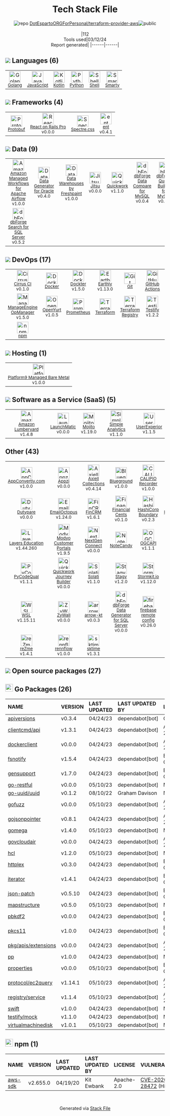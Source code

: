 <!--
&lt;--- Readme.md Snippet without images Start ---&gt;
## Tech Stack
DotEspartoORGForPersonal/terraform-provider-aws is built on the following main stack:

- [Golang](http://golang.org/) – Languages
- [JavaScript](https://developer.mozilla.org/en-US/docs/Web/JavaScript) – Languages
- [Kotlin](https://kotlinlang.org/) – Languages
- [Python](https://www.python.org) – Languages
- [Shell](https://en.wikipedia.org/wiki/Shell_script) – Languages
- [Smarty](http://www.smarty.net/) – Templating Languages & Extensions
- [Protobuf](https://developers.google.com/protocol-buffers/) – Serialization Frameworks
- [React on Rails Pro](https://www.shakacode.com/react-on-rails-pro/) – Frameworks (Full Stack)
- [Spectre.css](https://picturepan2.github.io/spectre/getting-started.html) – Front-End Frameworks
- [ent](https://entgo.io/) – Microframeworks (Backend)
- [Amazon Managed Workflows for Apache Airflow](https://aws.amazon.com/managed-workflows-for-apache-airflow/) – Workflow Manager
- [Data Generator for Oracle](https://www.devart.com/dbforge/oracle/data-generator/) – Database Tools
- [Data Warehouses by Freshpaint](https://www.freshpaint.io/product/warehouses) – Big Data as a Service
- [Jitsu](https://jitsu.com/) – Big Data as a Service
- [Quickwork](https://quickwork.co/) – Workflow Manager
- [dbForge Data Compare for MySQL](https://www.devart.com/dbforge/mysql/datacompare/) – Database Tools
- [dbForge Query Builder for MySQL](https://www.devart.com/dbforge/mysql/querybuilder/) – Database Tools
- [dbForge Schema Compare for Redshift/PostgreSQL](https://www.devart.com/dbforge/postgresql/schemacompare/) – Database Tools
- [dbForge Search for SQL Server](https://www.devart.com/dbforge/sql/search/) – Database Tools
- [Cirrus CI](https://cirrus-ci.org/) – Continuous Integration
- [Docker](https://www.docker.com/) – Virtual Machine Platforms & Containers
- [Dockter](https://www.dockter.io/) – Container Tools
- [Earthly](https://www.earthly.dev/) – Container Tools
- [GitHub Actions](https://github.com/features/actions) – Continuous Integration
- [Istio](https://istio.io/) – Microservices Tools
- [JBehave](https://jbehave.org/) – Testing Frameworks
- [ManageEngine OpManager](https://www.manageengine.com/network-monitoring/?utm_source=Stackshare.io&utm_medium=Website) – Network Monitoring
- [OpenYurt](https://openyurt.io/en-us/) – Container Tools
- [Prometheus](http://prometheus.io/) – Monitoring Tools
- [Terraform](https://www.terraform.io/) – Server Configuration and Automation
- [Testify](https://github.com/stretchr/testify) – Go Testing
- [Travis CI](http://travis-ci.com/) – Continuous Integration
- [ZyXel](https://www.zyxel.com/us/en/) – Networking Hardware
- [Platform9 Managed Bare Metal](https://platform9.com/bare-metal/) – Cloud Hosting
- [Amazon Lumberyard](https://aws.amazon.com/lumberyard/) – Game Development
- [LaunchMatic](https://www.launchmatic.app/) – Screenshots as a Service
- [Mojito](https://mojito.mx/) – A/B Testing Analytics
- [Simple Analytics](https://simpleanalytics.com) – General Analytics
- [UserExperior](https://www.userexperior.com/) – Heatmap Analytics
- [AppConvertly.com](https://www.appconvertly.com/) – Cross-Platform Mobile Tools
- [Appzi](https://www.appzi.com/) – Feedback Widget
- [Blueground](https://www.theblueground.com/) – Property Management
- [Content Discovery Feed](https://storychief.io/content-discovery) – Knowledge Management
- [DAGsHub](https://dagshub.com) – Data Science Tools
- [DrugsDisclosed](https://www.DrugsDisclosed.com) – Healthcare
- [EmailOctopus](https://emailoctopus.com/) – Email Marketing
- [FinCRM](http://www.fincrm.net) – CRM
- [Financial Cents](https://financial-cents.com/) – Accounting
- [HashiCorp Boundary](https://www.boundaryproject.io/) – Cloud Access Management
- [IGMétricaPRO5](https://www.informaciongerencial.com/ig-metrica/) – Expense Management
- [InVision Studio](https://www.invisionapp.com/studio) – Graphic Design
- [Modyo Customer Portals](https://www.modyo.com/solution/customer-portals) – Customer Profiles
- [NextGen Connect](https://www.nextgen.com/products-and-services/integration-engine) – Healthcare
- [PodRoom](https://www.podroom.live) – Customer Community
- [Portfoleon](https://www.portfoleon.com) – Project Management
- [Solati](https://www.solati.co/) – Business Process Management
- [Ubuntu](http://www.ubuntu.com/) – Operating Systems
- [WSL](https://docs.microsoft.com/en-us/windows/wsl/about) – Operating Systems
- [sktime](https://www.sktime.org/en/latest/) – Machine Learning Tools

Full tech stack [here](/techstack.md)

&lt;--- Readme.md Snippet without images End ---&gt;

&lt;--- Readme.md Snippet with images Start ---&gt;
## Tech Stack
DotEspartoORGForPersonal/terraform-provider-aws is built on the following main stack:

- <img width='25' height='25' src='https://img.stackshare.io/service/1005/O6AczwfV_400x400.png' alt='Golang'/> [Golang](http://golang.org/) – Languages
- <img width='25' height='25' src='https://img.stackshare.io/service/1209/javascript.jpeg' alt='JavaScript'/> [JavaScript](https://developer.mozilla.org/en-US/docs/Web/JavaScript) – Languages
- <img width='25' height='25' src='https://img.stackshare.io/service/3750/pCfEzr6L.png' alt='Kotlin'/> [Kotlin](https://kotlinlang.org/) – Languages
- <img width='25' height='25' src='https://img.stackshare.io/service/993/pUBY5pVj.png' alt='Python'/> [Python](https://www.python.org) – Languages
- <img width='25' height='25' src='https://img.stackshare.io/service/4631/default_c2062d40130562bdc836c13dbca02d318205a962.png' alt='Shell'/> [Shell](https://en.wikipedia.org/wiki/Shell_script) – Languages
- <img width='25' height='25' src='https://img.stackshare.io/service/3693/smarty.png' alt='Smarty'/> [Smarty](http://www.smarty.net/) – Templating Languages & Extensions
- <img width='25' height='25' src='https://img.stackshare.io/service/4393/ma2jqJKH_400x400.png' alt='Protobuf'/> [Protobuf](https://developers.google.com/protocol-buffers/) – Serialization Frameworks
- <img width='25' height='25' src='https://img.stackshare.io/service/21349/default_094e27ddc20e25f63cdcb9b7eda1dda9c35f2560.png' alt='React on Rails Pro'/> [React on Rails Pro](https://www.shakacode.com/react-on-rails-pro/) – Frameworks (Full Stack)
- <img width='25' height='25' src='https://img.stackshare.io/service/21978/default_43fb9ca37debcb28caad4f2c831e072783441496.jpg' alt='Spectre.css'/> [Spectre.css](https://picturepan2.github.io/spectre/getting-started.html) – Front-End Frameworks
- <img width='25' height='25' src='https://img.stackshare.io/service/21146/default_3b393819f74c4cb10f98fa9e683fa28cf6cc85f5.png' alt='ent'/> [ent](https://entgo.io/) – Microframeworks (Backend)
- <img width='25' height='25' src='https://img.stackshare.io/service/21799/default_c1b593d0eeac611b97edee3d68e1f785312c9914.png' alt='Amazon Managed Workflows for Apache Airflow'/> [Amazon Managed Workflows for Apache Airflow](https://aws.amazon.com/managed-workflows-for-apache-airflow/) – Workflow Manager
- <img width='25' height='25' src='https://img.stackshare.io/service/21191/default_1d21287b1234e1c633629cd5f671afd79b33b571.png' alt='Data Generator for Oracle'/> [Data Generator for Oracle](https://www.devart.com/dbforge/oracle/data-generator/) – Database Tools
- <img width='25' height='25' src='https://img.stackshare.io/service/21707/default_8a8dd7da278574d984423a5b59b816f079f8b5c9.png' alt='Data Warehouses by Freshpaint'/> [Data Warehouses by Freshpaint](https://www.freshpaint.io/product/warehouses) – Big Data as a Service
- <img width='25' height='25' src='https://img.stackshare.io/service/21529/default_7413c21e0ebfd8eea466763569e8f7defd17e93a.jpg' alt='Jitsu'/> [Jitsu](https://jitsu.com/) – Big Data as a Service
- <img width='25' height='25' src='https://img.stackshare.io/service/21122/default_1f970871c388438e737793ed23ce9b5099a178cf.jpg' alt='Quickwork'/> [Quickwork](https://quickwork.co/) – Workflow Manager
- <img width='25' height='25' src='https://img.stackshare.io/service/21194/default_39d248dbc488d47c5dc8749e6b46f12697de376e.png' alt='dbForge Data Compare for MySQL'/> [dbForge Data Compare for MySQL](https://www.devart.com/dbforge/mysql/datacompare/) – Database Tools
- <img width='25' height='25' src='https://img.stackshare.io/service/21197/default_8a0f32264df8a72e42495ce2cac4974819fe2aef.png' alt='dbForge Query Builder for MySQL'/> [dbForge Query Builder for MySQL](https://www.devart.com/dbforge/mysql/querybuilder/) – Database Tools
- <img width='25' height='25' src='https://img.stackshare.io/service/21199/default_fc2ebc762805baf8c27cb23feb12da62593659c2.png' alt='dbForge Schema Compare for Redshift/PostgreSQL'/> [dbForge Schema Compare for Redshift/PostgreSQL](https://www.devart.com/dbforge/postgresql/schemacompare/) – Database Tools
- <img width='25' height='25' src='https://img.stackshare.io/service/21187/default_ad21b860d7b33a39205da4940637922485e52b8e.png' alt='dbForge Search for SQL Server'/> [dbForge Search for SQL Server](https://www.devart.com/dbforge/sql/search/) – Database Tools
- <img width='25' height='25' src='https://img.stackshare.io/service/21405/default_606db6f1b72bbb18cb2ac7ffea643b8f1fcc4981.jpg' alt='Cirrus CI'/> [Cirrus CI](https://cirrus-ci.org/) – Continuous Integration
- <img width='25' height='25' src='https://img.stackshare.io/service/586/n4u37v9t_400x400.png' alt='Docker'/> [Docker](https://www.docker.com/) – Virtual Machine Platforms & Containers
- <img width='25' height='25' src='https://img.stackshare.io/service/21619/default_b1c7a5e89d22a48d20cf2e75ba77e8e26284275e.jpg' alt='Dockter'/> [Dockter](https://www.dockter.io/) – Container Tools
- <img width='25' height='25' src='https://img.stackshare.io/service/21148/default_4518d3c5a1f763ea9eb5a5959847ac06b2b3cbe5.jpg' alt='Earthly'/> [Earthly](https://www.earthly.dev/) – Container Tools
- <img width='25' height='25' src='https://img.stackshare.io/service/11563/actions.png' alt='GitHub Actions'/> [GitHub Actions](https://github.com/features/actions) – Continuous Integration
- <img width='25' height='25' src='https://img.stackshare.io/service/7028/AGpa5VZV.jpg' alt='Istio'/> [Istio](https://istio.io/) – Microservices Tools
- <img width='25' height='25' src='https://img.stackshare.io/service/21152/default_be7d0621c1cb8392534d70dac8830cce7a486fd0.png' alt='JBehave'/> [JBehave](https://jbehave.org/) – Testing Frameworks
- <img width='25' height='25' src='https://img.stackshare.io/service/21358/default_8c3aa81460935ebdae05c8c9783dffe0acc1278c.jpg' alt='ManageEngine OpManager'/> [ManageEngine OpManager](https://www.manageengine.com/network-monitoring/?utm_source=Stackshare.io&utm_medium=Website) – Network Monitoring
- <img width='25' height='25' src='https://img.stackshare.io/service/21147/default_f869ec037993bd2c3967e7b605ca929be6bbf362.png' alt='OpenYurt'/> [OpenYurt](https://openyurt.io/en-us/) – Container Tools
- <img width='25' height='25' src='https://img.stackshare.io/service/2501/default_3cf1b307194b26782be5cb209d30360580ae5b3c.png' alt='Prometheus'/> [Prometheus](http://prometheus.io/) – Monitoring Tools
- <img width='25' height='25' src='https://img.stackshare.io/service/1276/default_2316907c4199f912e2ed79cbdb99025c9e5e2665.png' alt='Terraform'/> [Terraform](https://www.terraform.io/) – Server Configuration and Automation
- <img width='25' height='25' src='https://img.stackshare.io/service/8695/stretchr.png' alt='Testify'/> [Testify](https://github.com/stretchr/testify) – Go Testing
- <img width='25' height='25' src='https://img.stackshare.io/service/460/Lu6cGu0z_400x400.png' alt='Travis CI'/> [Travis CI](http://travis-ci.com/) – Continuous Integration
- <img width='25' height='25' src='https://img.stackshare.io/service/21126/default_82855a9a63ac94e02248a391b260a94acbafb41a.png' alt='ZyXel'/> [ZyXel](https://www.zyxel.com/us/en/) – Networking Hardware
- <img width='25' height='25' src='https://img.stackshare.io/service/21776/default_f27c40bb1134c9bc82c4862853824f8983cb377d.jpg' alt='Platform9 Managed Bare Metal'/> [Platform9 Managed Bare Metal](https://platform9.com/bare-metal/) – Cloud Hosting
- <img width='25' height='25' src='https://img.stackshare.io/service/21759/default_5c53af6aae91062d807462815c519a7745aabf4d.png' alt='Amazon Lumberyard'/> [Amazon Lumberyard](https://aws.amazon.com/lumberyard/) – Game Development
- <img width='25' height='25' src='https://img.stackshare.io/service/21135/default_59aa10a4d0de8cc95af630b37d93ffdd04bc93fd.png' alt='LaunchMatic'/> [LaunchMatic](https://www.launchmatic.app/) – Screenshots as a Service
- <img width='25' height='25' src='https://img.stackshare.io/service/21128/default_365d9038c30c48f50098c35273682af3bc86e218.png' alt='Mojito'/> [Mojito](https://mojito.mx/) – A/B Testing Analytics
- <img width='25' height='25' src='https://img.stackshare.io/service/21298/default_3e94918409fb0890c50a99024c2b47b1df7577e3.jpg' alt='Simple Analytics'/> [Simple Analytics](https://simpleanalytics.com) – General Analytics
- <img width='25' height='25' src='https://img.stackshare.io/service/21784/default_4868b22639885f7e5ae55e012952ca11acc0da00.png' alt='UserExperior'/> [UserExperior](https://www.userexperior.com/) – Heatmap Analytics
- <img width='25' height='25' src='https://img.stackshare.io/service/21546/default_9d8d550cb66354aaa97db11bda2dadc569edb8ec.png' alt='AppConvertly.com'/> [AppConvertly.com](https://www.appconvertly.com/) – Cross-Platform Mobile Tools
- <img width='25' height='25' src='https://img.stackshare.io/service/21120/default_ff503018433e4c15bd8f88f38f956808d71ae76e.jpg' alt='Appzi'/> [Appzi](https://www.appzi.com/) – Feedback Widget
- <img width='25' height='25' src='https://img.stackshare.io/service/21348/default_1708964b3ede87764620fdb8041cec7b4a275188.jpg' alt='Blueground'/> [Blueground](https://www.theblueground.com/) – Property Management
- <img width='25' height='25' src='https://img.stackshare.io/service/21138/default_1333cc334a57817c9ab69aeb76cfdcafe582056a.jpg' alt='Content Discovery Feed'/> [Content Discovery Feed](https://storychief.io/content-discovery) – Knowledge Management
- <img width='25' height='25' src='https://img.stackshare.io/service/21300/default_a169b2bfb5d5868361ec02044e5a39e1896c433d.png' alt='DAGsHub'/> [DAGsHub](https://dagshub.com) – Data Science Tools
- <img width='25' height='25' src='https://img.stackshare.io/service/21139/default_a91af1b38a50bbe8d5c2a2885d3add753139c68e.png' alt='DrugsDisclosed'/> [DrugsDisclosed](https://www.DrugsDisclosed.com) – Healthcare
- <img width='25' height='25' src='https://img.stackshare.io/service/21207/default_4e5599aba925e3b3a2109b439679659542786fed.jpg' alt='EmailOctopus'/> [EmailOctopus](https://emailoctopus.com/) – Email Marketing
- <img width='25' height='25' src='https://img.stackshare.io/service/21129/default_a6389ef2c20db890998e2b9b194d515eb3e79443.jpg' alt='FinCRM'/> [FinCRM](http://www.fincrm.net) – CRM
- <img width='25' height='25' src='https://img.stackshare.io/service/21601/default_9e3ad30996dd9561abe373f7d6ad50535688c245.png' alt='Financial Cents'/> [Financial Cents](https://financial-cents.com/) – Accounting
- <img width='25' height='25' src='https://img.stackshare.io/service/21341/default_88d8c23f127a6746a8420de2e3d47bdb255aa8db.png' alt='HashiCorp Boundary'/> [HashiCorp Boundary](https://www.boundaryproject.io/) – Cloud Access Management
- <img width='25' height='25' src='https://img.stackshare.io/service/21317/default_73ca6ebd8c497de077074d77950b7e196d533232.png' alt='IGMétricaPRO5'/> [IGMétricaPRO5](https://www.informaciongerencial.com/ig-metrica/) – Expense Management
- <img width='25' height='25' src='https://img.stackshare.io/service/21319/default_5b524a13b50d545f281f91ae8135508b36ce90be.jpg' alt='InVision Studio'/> [InVision Studio](https://www.invisionapp.com/studio) – Graphic Design
- <img width='25' height='25' src='https://img.stackshare.io/service/21315/default_499399dc690af0e91d379644dec00880e20c6f5a.png' alt='Modyo Customer Portals'/> [Modyo Customer Portals](https://www.modyo.com/solution/customer-portals) – Customer Profiles
- <img width='25' height='25' src='https://img.stackshare.io/service/21261/default_d293f99ced885f572a3f940a74fbe1f211261a96.jpg' alt='NextGen Connect'/> [NextGen Connect](https://www.nextgen.com/products-and-services/integration-engine) – Healthcare
- <img width='25' height='25' src='https://img.stackshare.io/service/21118/default_9a7a00fb1b5d7592ccf97fa29f819c3ea64179da.jpg' alt='PodRoom'/> [PodRoom](https://www.podroom.live) – Customer Community
- <img width='25' height='25' src='https://img.stackshare.io/service/21782/default_fcbbc5adc35ec5a0ba74910b4e7156d57c1d3155.jpg' alt='Portfoleon'/> [Portfoleon](https://www.portfoleon.com) – Project Management
- <img width='25' height='25' src='https://img.stackshare.io/service/21306/default_745b6ac852730d7ce9c6b73785d3f5936c7abd7a.jpg' alt='Solati'/> [Solati](https://www.solati.co/) – Business Process Management
- <img width='25' height='25' src='https://img.stackshare.io/service/3511/cof_orange_hex.jpg' alt='Ubuntu'/> [Ubuntu](http://www.ubuntu.com/) – Operating Systems
- <img width='25' height='25' src='https://img.stackshare.io/service/21407/default_50834d775ade6b5f1b26a16b626ef3058b6ccf58.png' alt='WSL'/> [WSL](https://docs.microsoft.com/en-us/windows/wsl/about) – Operating Systems
- <img width='25' height='25' src='https://img.stackshare.io/service/21145/default_e666d7c3f53fbe0134f58c3072ae6af7c46cf562.jpg' alt='sktime'/> [sktime](https://www.sktime.org/en/latest/) – Machine Learning Tools

Full tech stack [here](/techstack.md)

&lt;--- Readme.md Snippet with images End ---&gt;
-->
<div align="center">

# Tech Stack File
![](https://img.stackshare.io/repo.svg "repo") [DotEspartoORGForPersonal/terraform-provider-aws](https://github.com/DotEspartoORGForPersonal/terraform-provider-aws)![](https://img.stackshare.io/public_badge.svg "public")
<br/><br/>
|112<br/>Tools used|03/12/24 <br/>Report generated|
|------|------|
</div>

## <img src='https://img.stackshare.io/languages.svg'/> Languages (6)
<table><tr>
  <td align='center'>
  <img width='36' height='36' src='https://img.stackshare.io/service/1005/O6AczwfV_400x400.png' alt='Golang'>
  <br>
  <sub><a href="http://golang.org/">Golang</a></sub>
  <br>
  <sub></sub>
</td>

<td align='center'>
  <img width='36' height='36' src='https://img.stackshare.io/service/1209/javascript.jpeg' alt='JavaScript'>
  <br>
  <sub><a href="https://developer.mozilla.org/en-US/docs/Web/JavaScript">JavaScript</a></sub>
  <br>
  <sub></sub>
</td>

<td align='center'>
  <img width='36' height='36' src='https://img.stackshare.io/service/3750/pCfEzr6L.png' alt='Kotlin'>
  <br>
  <sub><a href="https://kotlinlang.org/">Kotlin</a></sub>
  <br>
  <sub></sub>
</td>

<td align='center'>
  <img width='36' height='36' src='https://img.stackshare.io/service/993/pUBY5pVj.png' alt='Python'>
  <br>
  <sub><a href="https://www.python.org">Python</a></sub>
  <br>
  <sub></sub>
</td>

<td align='center'>
  <img width='36' height='36' src='https://img.stackshare.io/service/4631/default_c2062d40130562bdc836c13dbca02d318205a962.png' alt='Shell'>
  <br>
  <sub><a href="https://en.wikipedia.org/wiki/Shell_script">Shell</a></sub>
  <br>
  <sub></sub>
</td>

<td align='center'>
  <img width='36' height='36' src='https://img.stackshare.io/service/3693/smarty.png' alt='Smarty'>
  <br>
  <sub><a href="http://www.smarty.net/">Smarty</a></sub>
  <br>
  <sub></sub>
</td>

</tr>
</table>

## <img src='https://img.stackshare.io/frameworks.svg'/> Frameworks (4)
<table><tr>
  <td align='center'>
  <img width='36' height='36' src='https://img.stackshare.io/service/4393/ma2jqJKH_400x400.png' alt='Protobuf'>
  <br>
  <sub><a href="https://developers.google.com/protocol-buffers/">Protobuf</a></sub>
  <br>
  <sub></sub>
</td>

<td align='center'>
  <img width='36' height='36' src='https://img.stackshare.io/service/21349/default_094e27ddc20e25f63cdcb9b7eda1dda9c35f2560.png' alt='React on Rails Pro'>
  <br>
  <sub><a href="https://www.shakacode.com/react-on-rails-pro/">React on Rails Pro</a></sub>
  <br>
  <sub>v0.0.0</sub>
</td>

<td align='center'>
  <img width='36' height='36' src='https://img.stackshare.io/service/21978/default_43fb9ca37debcb28caad4f2c831e072783441496.jpg' alt='Spectre.css'>
  <br>
  <sub><a href="https://picturepan2.github.io/spectre/getting-started.html">Spectre.css</a></sub>
  <br>
  <sub></sub>
</td>

<td align='center'>
  <img width='36' height='36' src='https://img.stackshare.io/service/21146/default_3b393819f74c4cb10f98fa9e683fa28cf6cc85f5.png' alt='ent'>
  <br>
  <sub><a href="https://entgo.io/">ent</a></sub>
  <br>
  <sub>v0.4.1</sub>
</td>

</tr>
</table>

## <img src='https://img.stackshare.io/databases.svg'/> Data (9)
<table><tr>
  <td align='center'>
  <img width='36' height='36' src='https://img.stackshare.io/service/21799/default_c1b593d0eeac611b97edee3d68e1f785312c9914.png' alt='Amazon Managed Workflows for Apache Airflow'>
  <br>
  <sub><a href="https://aws.amazon.com/managed-workflows-for-apache-airflow/">Amazon Managed Workflows for Apache Airflow</a></sub>
  <br>
  <sub>v1.0.0</sub>
</td>

<td align='center'>
  <img width='36' height='36' src='https://img.stackshare.io/service/21191/default_1d21287b1234e1c633629cd5f671afd79b33b571.png' alt='Data Generator for Oracle'>
  <br>
  <sub><a href="https://www.devart.com/dbforge/oracle/data-generator/">Data Generator for Oracle</a></sub>
  <br>
  <sub>v0.4.0</sub>
</td>

<td align='center'>
  <img width='36' height='36' src='https://img.stackshare.io/service/21707/default_8a8dd7da278574d984423a5b59b816f079f8b5c9.png' alt='Data Warehouses by Freshpaint'>
  <br>
  <sub><a href="https://www.freshpaint.io/product/warehouses">Data Warehouses by Freshpaint</a></sub>
  <br>
  <sub>v1.0.0</sub>
</td>

<td align='center'>
  <img width='36' height='36' src='https://img.stackshare.io/service/21529/default_7413c21e0ebfd8eea466763569e8f7defd17e93a.jpg' alt='Jitsu'>
  <br>
  <sub><a href="https://jitsu.com/">Jitsu</a></sub>
  <br>
  <sub>v0.0.0</sub>
</td>

<td align='center'>
  <img width='36' height='36' src='https://img.stackshare.io/service/21122/default_1f970871c388438e737793ed23ce9b5099a178cf.jpg' alt='Quickwork'>
  <br>
  <sub><a href="https://quickwork.co/">Quickwork</a></sub>
  <br>
  <sub>v1.1.0</sub>
</td>

<td align='center'>
  <img width='36' height='36' src='https://img.stackshare.io/service/21194/default_39d248dbc488d47c5dc8749e6b46f12697de376e.png' alt='dbForge Data Compare for MySQL'>
  <br>
  <sub><a href="https://www.devart.com/dbforge/mysql/datacompare/">dbForge Data Compare for MySQL</a></sub>
  <br>
  <sub>v0.0.4</sub>
</td>

<td align='center'>
  <img width='36' height='36' src='https://img.stackshare.io/service/21197/default_8a0f32264df8a72e42495ce2cac4974819fe2aef.png' alt='dbForge Query Builder for MySQL'>
  <br>
  <sub><a href="https://www.devart.com/dbforge/mysql/querybuilder/">dbForge Query Builder for MySQL</a></sub>
  <br>
  <sub>v0.1.0</sub>
</td>

<td align='center'>
  <img width='36' height='36' src='https://img.stackshare.io/service/21199/default_fc2ebc762805baf8c27cb23feb12da62593659c2.png' alt='dbForge Schema Compare for Redshift/PostgreSQL'>
  <br>
  <sub><a href="https://www.devart.com/dbforge/postgresql/schemacompare/">dbForge Schema Compare for Redshift/PostgreSQL</a></sub>
  <br>
  <sub>v1.1.0</sub>
</td>

</tr>
<tr>
  <td align='center'>
  <img width='36' height='36' src='https://img.stackshare.io/service/21187/default_ad21b860d7b33a39205da4940637922485e52b8e.png' alt='dbForge Search for SQL Server'>
  <br>
  <sub><a href="https://www.devart.com/dbforge/sql/search/">dbForge Search for SQL Server</a></sub>
  <br>
  <sub>v0.5.2</sub>
</td>

</tr>
</table>

## <img src='https://img.stackshare.io/devops.svg'/> DevOps (17)
<table><tr>
  <td align='center'>
  <img width='36' height='36' src='https://img.stackshare.io/service/21405/default_606db6f1b72bbb18cb2ac7ffea643b8f1fcc4981.jpg' alt='Cirrus CI'>
  <br>
  <sub><a href="https://cirrus-ci.org/">Cirrus CI</a></sub>
  <br>
  <sub>v0.1.0</sub>
</td>

<td align='center'>
  <img width='36' height='36' src='https://img.stackshare.io/service/586/n4u37v9t_400x400.png' alt='Docker'>
  <br>
  <sub><a href="https://www.docker.com/">Docker</a></sub>
  <br>
  <sub></sub>
</td>

<td align='center'>
  <img width='36' height='36' src='https://img.stackshare.io/service/21619/default_b1c7a5e89d22a48d20cf2e75ba77e8e26284275e.jpg' alt='Dockter'>
  <br>
  <sub><a href="https://www.dockter.io/">Dockter</a></sub>
  <br>
  <sub>v1.5.0</sub>
</td>

<td align='center'>
  <img width='36' height='36' src='https://img.stackshare.io/service/21148/default_4518d3c5a1f763ea9eb5a5959847ac06b2b3cbe5.jpg' alt='Earthly'>
  <br>
  <sub><a href="https://www.earthly.dev/">Earthly</a></sub>
  <br>
  <sub>v1.13.0</sub>
</td>

<td align='center'>
  <img width='36' height='36' src='https://img.stackshare.io/service/1046/git.png' alt='Git'>
  <br>
  <sub><a href="http://git-scm.com/">Git</a></sub>
  <br>
  <sub></sub>
</td>

<td align='center'>
  <img width='36' height='36' src='https://img.stackshare.io/service/11563/actions.png' alt='GitHub Actions'>
  <br>
  <sub><a href="https://github.com/features/actions">GitHub Actions</a></sub>
  <br>
  <sub></sub>
</td>

<td align='center'>
  <img width='36' height='36' src='https://img.stackshare.io/service/7028/AGpa5VZV.jpg' alt='Istio'>
  <br>
  <sub><a href="https://istio.io/">Istio</a></sub>
  <br>
  <sub></sub>
</td>

<td align='center'>
  <img width='36' height='36' src='https://img.stackshare.io/service/21152/default_be7d0621c1cb8392534d70dac8830cce7a486fd0.png' alt='JBehave'>
  <br>
  <sub><a href="https://jbehave.org/">JBehave</a></sub>
  <br>
  <sub>v1.5.0</sub>
</td>

</tr>
<tr>
  <td align='center'>
  <img width='36' height='36' src='https://img.stackshare.io/service/21358/default_8c3aa81460935ebdae05c8c9783dffe0acc1278c.jpg' alt='ManageEngine OpManager'>
  <br>
  <sub><a href="https://www.manageengine.com/network-monitoring/?utm_source=Stackshare.io&utm_medium=Website">ManageEngine OpManager</a></sub>
  <br>
  <sub>v1.5.0</sub>
</td>

<td align='center'>
  <img width='36' height='36' src='https://img.stackshare.io/service/21147/default_f869ec037993bd2c3967e7b605ca929be6bbf362.png' alt='OpenYurt'>
  <br>
  <sub><a href="https://openyurt.io/en-us/">OpenYurt</a></sub>
  <br>
  <sub>v1.0.5</sub>
</td>

<td align='center'>
  <img width='36' height='36' src='https://img.stackshare.io/service/2501/default_3cf1b307194b26782be5cb209d30360580ae5b3c.png' alt='Prometheus'>
  <br>
  <sub><a href="http://prometheus.io/">Prometheus</a></sub>
  <br>
  <sub></sub>
</td>

<td align='center'>
  <img width='36' height='36' src='https://img.stackshare.io/service/1276/default_2316907c4199f912e2ed79cbdb99025c9e5e2665.png' alt='Terraform'>
  <br>
  <sub><a href="https://www.terraform.io/">Terraform</a></sub>
  <br>
  <sub></sub>
</td>

<td align='center'>
  <img width='36' height='36' src='https://img.stackshare.io/package_manager/49093/default_cdf079d244bded073d455911e6ce679abb1b77ab.png' alt='Terraform Registry'>
  <br>
  <sub><a href="https://registry.terraform.io/">Terraform Registry</a></sub>
  <br>
  <sub></sub>
</td>

<td align='center'>
  <img width='36' height='36' src='https://img.stackshare.io/service/8695/stretchr.png' alt='Testify'>
  <br>
  <sub><a href="https://github.com/stretchr/testify">Testify</a></sub>
  <br>
  <sub>v1.2.2</sub>
</td>

<td align='center'>
  <img width='36' height='36' src='https://img.stackshare.io/service/460/Lu6cGu0z_400x400.png' alt='Travis CI'>
  <br>
  <sub><a href="http://travis-ci.com/">Travis CI</a></sub>
  <br>
  <sub></sub>
</td>

<td align='center'>
  <img width='36' height='36' src='https://img.stackshare.io/service/21126/default_82855a9a63ac94e02248a391b260a94acbafb41a.png' alt='ZyXel'>
  <br>
  <sub><a href="https://www.zyxel.com/us/en/">ZyXel</a></sub>
  <br>
  <sub>v0.3.0</sub>
</td>

</tr>
<tr>
  <td align='center'>
  <img width='36' height='36' src='https://img.stackshare.io/service/1120/lejvzrnlpb308aftn31u.png' alt='npm'>
  <br>
  <sub><a href="https://www.npmjs.com/">npm</a></sub>
  <br>
  <sub></sub>
</td>

</tr>
</table>

## <img src='https://img.stackshare.io/hosting.svg'/> Hosting (1)
<table><tr>
  <td align='center'>
  <img width='36' height='36' src='https://img.stackshare.io/service/21776/default_f27c40bb1134c9bc82c4862853824f8983cb377d.jpg' alt='Platform9 Managed Bare Metal'>
  <br>
  <sub><a href="https://platform9.com/bare-metal/">Platform9 Managed Bare Metal</a></sub>
  <br>
  <sub>v1.0.0</sub>
</td>

</tr>
</table>

## <img src='https://img.stackshare.io/saas.svg'/> Software as a Service (SaaS) (5)
<table><tr>
  <td align='center'>
  <img width='36' height='36' src='https://img.stackshare.io/service/21759/default_5c53af6aae91062d807462815c519a7745aabf4d.png' alt='Amazon Lumberyard'>
  <br>
  <sub><a href="https://aws.amazon.com/lumberyard/">Amazon Lumberyard</a></sub>
  <br>
  <sub>v1.4.8</sub>
</td>

<td align='center'>
  <img width='36' height='36' src='https://img.stackshare.io/service/21135/default_59aa10a4d0de8cc95af630b37d93ffdd04bc93fd.png' alt='LaunchMatic'>
  <br>
  <sub><a href="https://www.launchmatic.app/">LaunchMatic</a></sub>
  <br>
  <sub>v0.0.0</sub>
</td>

<td align='center'>
  <img width='36' height='36' src='https://img.stackshare.io/service/21128/default_365d9038c30c48f50098c35273682af3bc86e218.png' alt='Mojito'>
  <br>
  <sub><a href="https://mojito.mx/">Mojito</a></sub>
  <br>
  <sub>v1.19.0</sub>
</td>

<td align='center'>
  <img width='36' height='36' src='https://img.stackshare.io/service/21298/default_3e94918409fb0890c50a99024c2b47b1df7577e3.jpg' alt='Simple Analytics'>
  <br>
  <sub><a href="https://simpleanalytics.com">Simple Analytics</a></sub>
  <br>
  <sub>v1.1.0</sub>
</td>

<td align='center'>
  <img width='36' height='36' src='https://img.stackshare.io/service/21784/default_4868b22639885f7e5ae55e012952ca11acc0da00.png' alt='UserExperior'>
  <br>
  <sub><a href="https://www.userexperior.com/">UserExperior</a></sub>
  <br>
  <sub>v1.1.5</sub>
</td>

</tr>
</table>

## Other (43)
<table><tr>
  <td align='center'>
  <img width='36' height='36' src='https://img.stackshare.io/service/21546/default_9d8d550cb66354aaa97db11bda2dadc569edb8ec.png' alt='AppConvertly.com'>
  <br>
  <sub><a href="https://www.appconvertly.com/">AppConvertly.com</a></sub>
  <br>
  <sub>v1.0.0</sub>
</td>

<td align='center'>
  <img width='36' height='36' src='https://img.stackshare.io/service/21120/default_ff503018433e4c15bd8f88f38f956808d71ae76e.jpg' alt='Appzi'>
  <br>
  <sub><a href="https://www.appzi.com/">Appzi</a></sub>
  <br>
  <sub>v0.0.0</sub>
</td>

<td align='center'>
  <img width='36' height='36' src='https://img.stackshare.io/service/21203/default_e83656254ceca8a19a90cf2e6b31c38ba31a23bb.png' alt='Axiell Collections'>
  <br>
  <sub><a href="https://www.axiell.com/solutions/product/axiell-collections/">Axiell Collections</a></sub>
  <br>
  <sub>v0.4.14</sub>
</td>

<td align='center'>
  <img width='36' height='36' src='https://img.stackshare.io/service/21348/default_1708964b3ede87764620fdb8041cec7b4a275188.jpg' alt='Blueground'>
  <br>
  <sub><a href="https://www.theblueground.com/">Blueground</a></sub>
  <br>
  <sub>v1.0.0</sub>
</td>

<td align='center'>
  <img width='36' height='36' src='https://img.stackshare.io/service/21845/default_68651d778c8418423d985b3864a908913648b92c.png' alt='CALIPIO Recorder'>
  <br>
  <sub><a href="https://recorder.calipio.com">CALIPIO Recorder</a></sub>
  <br>
  <sub>v1.0.0</sub>
</td>

<td align='center'>
  <img width='36' height='36' src='https://img.stackshare.io/service/21138/default_1333cc334a57817c9ab69aeb76cfdcafe582056a.jpg' alt='Content Discovery Feed'>
  <br>
  <sub><a href="https://storychief.io/content-discovery">Content Discovery Feed</a></sub>
  <br>
  <sub>v1.0.0</sub>
</td>

<td align='center'>
  <img width='36' height='36' src='https://img.stackshare.io/service/21300/default_a169b2bfb5d5868361ec02044e5a39e1896c433d.png' alt='DAGsHub'>
  <br>
  <sub><a href="https://dagshub.com">DAGsHub</a></sub>
  <br>
  <sub>v1.0.0</sub>
</td>

<td align='center'>
  <img width='36' height='36' src='https://img.stackshare.io/service/21139/default_a91af1b38a50bbe8d5c2a2885d3add753139c68e.png' alt='DrugsDisclosed'>
  <br>
  <sub><a href="https://www.DrugsDisclosed.com">DrugsDisclosed</a></sub>
  <br>
  <sub>v0.3.11</sub>
</td>

</tr>
<tr>
  <td align='center'>
  <img width='36' height='36' src='https://img.stackshare.io/service/21119/default_7d7cdfe126e00b141809117af1af8ba177913dc4.png' alt='Dutypare'>
  <br>
  <sub><a href="https://dutypare.com">Dutypare</a></sub>
  <br>
  <sub>v0.0.0</sub>
</td>

<td align='center'>
  <img width='36' height='36' src='https://img.stackshare.io/service/21207/default_4e5599aba925e3b3a2109b439679659542786fed.jpg' alt='EmailOctopus'>
  <br>
  <sub><a href="https://emailoctopus.com/">EmailOctopus</a></sub>
  <br>
  <sub>v1.24.0</sub>
</td>

<td align='center'>
  <img width='36' height='36' src='https://img.stackshare.io/service/21129/default_a6389ef2c20db890998e2b9b194d515eb3e79443.jpg' alt='FinCRM'>
  <br>
  <sub><a href="http://www.fincrm.net">FinCRM</a></sub>
  <br>
  <sub>v1.6.1</sub>
</td>

<td align='center'>
  <img width='36' height='36' src='https://img.stackshare.io/service/21601/default_9e3ad30996dd9561abe373f7d6ad50535688c245.png' alt='Financial Cents'>
  <br>
  <sub><a href="https://financial-cents.com/">Financial Cents</a></sub>
  <br>
  <sub>v0.1.0</sub>
</td>

<td align='center'>
  <img width='36' height='36' src='https://img.stackshare.io/service/21341/default_88d8c23f127a6746a8420de2e3d47bdb255aa8db.png' alt='HashiCorp Boundary'>
  <br>
  <sub><a href="https://www.boundaryproject.io/">HashiCorp Boundary</a></sub>
  <br>
  <sub>v0.2.3</sub>
</td>

<td align='center'>
  <img width='36' height='36' src='https://img.stackshare.io/service/21317/default_73ca6ebd8c497de077074d77950b7e196d533232.png' alt='IGMétricaPRO5'>
  <br>
  <sub><a href="https://www.informaciongerencial.com/ig-metrica/">IGMétricaPRO5</a></sub>
  <br>
  <sub>v1.2.0</sub>
</td>

<td align='center'>
  <img width='36' height='36' src='https://img.stackshare.io/service/21319/default_5b524a13b50d545f281f91ae8135508b36ce90be.jpg' alt='InVision Studio'>
  <br>
  <sub><a href="https://www.invisionapp.com/studio">InVision Studio</a></sub>
  <br>
  <sub>v0.5.0</sub>
</td>

<td align='center'>
  <img width='36' height='36' src='https://img.stackshare.io/service/21159/default_15d84d743a05c34a32cfd8708e7ef1266d0c4b77.png' alt='JetBrains Toolbox'>
  <br>
  <sub><a href="https://www.jetbrains.com/lp/toolbox/">JetBrains Toolbox</a></sub>
  <br>
  <sub>v0.3.1</sub>
</td>

</tr>
<tr>
  <td align='center'>
  <img width='36' height='36' src='https://img.stackshare.io/service/21161/default_8b04c9d4f8310a7ae636d0b92fdd9fd925afe181.png' alt='Layers Education'>
  <br>
  <sub><a href="https://layers.education/">Layers Education</a></sub>
  <br>
  <sub>v1.44.260</sub>
</td>

<td align='center'>
  <img width='36' height='36' src='https://img.stackshare.io/service/21315/default_499399dc690af0e91d379644dec00880e20c6f5a.png' alt='Modyo Customer Portals'>
  <br>
  <sub><a href="https://www.modyo.com/solution/customer-portals">Modyo Customer Portals</a></sub>
  <br>
  <sub>v1.9.5</sub>
</td>

<td align='center'>
  <img width='36' height='36' src='https://img.stackshare.io/service/21261/default_d293f99ced885f572a3f940a74fbe1f211261a96.jpg' alt='NextGen Connect'>
  <br>
  <sub><a href="https://www.nextgen.com/products-and-services/integration-engine">NextGen Connect</a></sub>
  <br>
  <sub>v0.0.0</sub>
</td>

<td align='center'>
  <img width='36' height='36' src='https://img.stackshare.io/service/21534/default_60d1532dc4af1183e4cbd4e4bd7ed01098499fb5.png' alt='NoteCandy'>
  <br>
  <sub><a href="https://www.notecandy.com">NoteCandy</a></sub>
  <br>
  <sub></sub>
</td>

<td align='center'>
  <img width='36' height='36' src='https://img.stackshare.io/service/21651/default_9a3d2b24ff68521a199b799149b8c1415f5be9fc.png' alt='OGCAPI'>
  <br>
  <sub><a href="https://ogcapi.ogc.org/">OGCAPI</a></sub>
  <br>
  <sub>v1.1.1</sub>
</td>

<td align='center'>
  <img width='36' height='36' src='https://img.stackshare.io/service/21931/default_4ca7826f0adcaa1d0edab80159dce2b16e06c99c.png' alt='Outflash'>
  <br>
  <sub><a href="https://outflash.xyz">Outflash</a></sub>
  <br>
  <sub>v1.67.0</sub>
</td>

<td align='center'>
  <img width='36' height='36' src='https://img.stackshare.io/service/21118/default_9a7a00fb1b5d7592ccf97fa29f819c3ea64179da.jpg' alt='PodRoom'>
  <br>
  <sub><a href="https://www.podroom.live">PodRoom</a></sub>
  <br>
  <sub>v2.2.2</sub>
</td>

<td align='center'>
  <img width='36' height='36' src='https://img.stackshare.io/service/21782/default_fcbbc5adc35ec5a0ba74910b4e7156d57c1d3155.jpg' alt='Portfoleon'>
  <br>
  <sub><a href="https://www.portfoleon.com">Portfoleon</a></sub>
  <br>
  <sub>v1.2.0</sub>
</td>

</tr>
<tr>
  <td align='center'>
  <img width='36' height='36' src='https://img.stackshare.io/service/21246/default_ea396f63a8974b2c19460a4ea524ea4c3a3a110f.png' alt='PyCodeQual'>
  <br>
  <sub><a href="https://pycodequ.al/i">PyCodeQual</a></sub>
  <br>
  <sub>v1.1.1</sub>
</td>

<td align='center'>
  <img width='36' height='36' src='https://img.stackshare.io/service/21121/default_682895d4f0a2777cec582ef7c7f20fd167c1ce11.png' alt='Quickwork Journey Builder'>
  <br>
  <sub><a href="https://automation.quickwork.co/#/">Quickwork Journey Builder</a></sub>
  <br>
  <sub>v0.0.0</sub>
</td>

<td align='center'>
  <img width='36' height='36' src='https://img.stackshare.io/service/21306/default_745b6ac852730d7ce9c6b73785d3f5936c7abd7a.jpg' alt='Solati'>
  <br>
  <sub><a href="https://www.solati.co/">Solati</a></sub>
  <br>
  <sub>v1.1.0</sub>
</td>

<td align='center'>
  <img width='36' height='36' src='https://img.stackshare.io/service/21471/default_e6a21c3094795c651f23af890e15de225b38ebb2.png' alt='Stagy'>
  <br>
  <sub><a href="https://stagy.dev/">Stagy</a></sub>
  <br>
  <sub>v1.2.0</sub>
</td>

<td align='center'>
  <img width='36' height='36' src='https://img.stackshare.io/service/21627/default_a5ddc88cc1e05e790fd145e98b2eaf4c1f47e105.png' alt='Stormkit.io'>
  <br>
  <sub><a href="https://stormkit.io">Stormkit.io</a></sub>
  <br>
  <sub>v1.12.0</sub>
</td>

<td align='center'>
  <img width='36' height='36' src='https://img.stackshare.io/service/3511/cof_orange_hex.jpg' alt='Ubuntu'>
  <br>
  <sub><a href="http://www.ubuntu.com/">Ubuntu</a></sub>
  <br>
  <sub></sub>
</td>

<td align='center'>
  <img width='36' height='36' src='https://img.stackshare.io/service/21250/default_fce6264bf681941b3ae29f7332544704632b6a4a.png' alt='Undersend'>
  <br>
  <sub><a href="https://undersend.com">Undersend</a></sub>
  <br>
  <sub>v1.8.6</sub>
</td>

<td align='center'>
  <img width='36' height='36' src='https://img.stackshare.io/service/21841/default_b5a2e282bf6a607a5275246db8d4b596cc0b794e.png' alt='Upfeed'>
  <br>
  <sub><a href="https://www.upfeed.co/">Upfeed</a></sub>
  <br>
  <sub>v1.7.0</sub>
</td>

</tr>
<tr>
  <td align='center'>
  <img width='36' height='36' src='https://img.stackshare.io/service/21407/default_50834d775ade6b5f1b26a16b626ef3058b6ccf58.png' alt='WSL'>
  <br>
  <sub><a href="https://docs.microsoft.com/en-us/windows/wsl/about">WSL</a></sub>
  <br>
  <sub>v1.15.11</sub>
</td>

<td align='center'>
  <img width='36' height='36' src='https://img.stackshare.io/service/21125/default_a37b436cb360d7db5c0521e74ebeb8e50f8ffc58.png' alt='ZyWall'>
  <br>
  <sub><a href="https://www.zyxel.com/us/en">ZyWall</a></sub>
  <br>
  <sub>v0.0.0</sub>
</td>

<td align='center'>
  <img width='36' height='36' src='https://img.stackshare.io/service/21132/default_742c3d430f39b43d45c52805a75a9334d7d97a18.png' alt='arrow-kt'>
  <br>
  <sub><a href="https://arrow-kt.io">arrow-kt</a></sub>
  <br>
  <sub>v0.0.3</sub>
</td>

<td align='center'>
  <img width='36' height='36' src='https://img.stackshare.io/service/21180/default_ea71b530d72efa192bf97c176bd3823d8911a9d8.png' alt='dbForge Data Generator for SQL Server'>
  <br>
  <sub><a href="https://www.devart.com/dbforge/sql/data-generator/">dbForge Data Generator for SQL Server</a></sub>
  <br>
  <sub>v0.0.0</sub>
</td>

<td align='center'>
  <img width='36' height='36' src='https://img.stackshare.io/service/21151/default_694421a607ee3b50a4add2e20d781a7ad15ab0b4.png' alt='firebase remote config'>
  <br>
  <sub><a href="https://firebase.google.com/docs/remote-config">firebase remote config</a></sub>
  <br>
  <sub>v0.26.0</sub>
</td>

<td align='center'>
  <img width='36' height='36' src='https://img.stackshare.io/service/3458/v02jhlxou71qagr6mwet_normal.png' alt='go '>
  <br>
  <sub><a href="https://golang.org/">go </a></sub>
  <br>
  <sub></sub>
</td>

<td align='center'>
  <img width='36' height='36' src='https://img.stackshare.io/service/22004/default_50abed759307f52ce2c594a4b0d1deb1999a4b99.png' alt='meml'>
  <br>
  <sub><a href="https://github.com/fivnex/meml">meml</a></sub>
  <br>
  <sub>v1.0.0</sub>
</td>

<td align='center'>
  <img width='36' height='36' src='https://img.stackshare.io/service/21170/default_f061e6941a00ef2eeb5954eb77a48b7f6626fd91.png' alt='nootiz'>
  <br>
  <sub><a href="https://www.nootiz.com/en/">nootiz</a></sub>
  <br>
  <sub>v1.7.0</sub>
</td>

</tr>
<tr>
  <td align='center'>
  <img width='36' height='36' src='https://img.stackshare.io/service/21131/default_9b9bb8bfc9ef61de5963a2296071237110f1274f.png' alt='reZme'>
  <br>
  <sub><a href="https://www.rezme.com">reZme</a></sub>
  <br>
  <sub>v1.4.1</sub>
</td>

<td align='center'>
  <img width='36' height='36' src='https://img.stackshare.io/service/21201/default_80012ffc0fdda5946338789250eab4bd462bfa97.png' alt='rennflow'>
  <br>
  <sub><a href="https://rennflow.com">rennflow</a></sub>
  <br>
  <sub>v1.0.0</sub>
</td>

<td align='center'>
  <img width='36' height='36' src='https://img.stackshare.io/service/21145/default_e666d7c3f53fbe0134f58c3072ae6af7c46cf562.jpg' alt='sktime'>
  <br>
  <sub><a href="https://www.sktime.org/en/latest/">sktime</a></sub>
  <br>
  <sub>v1.3.1</sub>
</td>

</tr>
</table>


## <img src='https://img.stackshare.io/group.svg' /> Open source packages (27)</h2>

## <img width='24' height='24' src='https://img.stackshare.io/service/21112/default_1346bbda8fe03e4dce5601323a3ca47a10c1ae36.png'/> Go Packages (26)

|NAME|VERSION|LAST UPDATED|LAST UPDATED BY|LICENSE|VULNERABILITIES|
|:------|:------|:------|:------|:------|:------|
|[apiversions](https://pkg.go.dev/github.com/gophercloud/gophercloud/openstack/blockstorage/v1/apiversions)|v0.3.4|04/24/23|dependabot[bot] |Other|N/A|
|[clientcmd/api](https://pkg.go.dev/k8s.io/kubernetes/pkg/client/unversioned/clientcmd/api)|v1.3.1|04/24/23|dependabot[bot] |Apache-2.0|N/A|
|[dockerclient](https://pkg.go.dev/github.com/samalba/dockerclient)|v0.0.0|04/24/23|dependabot[bot] |Apache-2.0|N/A|
|[fsnotify](https://pkg.go.dev/github.com/fsnotify/fsnotify)|v1.5.4|04/24/23|dependabot[bot] |BSD-3-Clause|N/A|
|[gensupport](https://pkg.go.dev/google.golang.org/api/gensupport)|v1.7.0|04/24/23|dependabot[bot] |BSD-3-Clause|N/A|
|[go-restful](https://pkg.go.dev/github.com/emicklei/go-restful)|v0.0.0|05/10/23|dependabot[bot] |MIT|N/A|
|[go-uuid/uuid](https://pkg.go.dev/code.google.com/p/go-uuid/uuid)|v0.1.2|08/10/22|Graham Davison |N/A|N/A|
|[gofuzz](https://pkg.go.dev/github.com/google/gofuzz)|v0.0.0|05/10/23|dependabot[bot] |Apache-2.0|N/A|
|[gojsonpointer](https://pkg.go.dev/github.com/xeipuuv/gojsonpointer)|v0.8.1|04/24/23|dependabot[bot] |Apache-2.0|N/A|
|[gomega](https://pkg.go.dev/github.com/onsi/gomega)|v1.4.0|05/10/23|dependabot[bot] |MIT|N/A|
|[govcloudair](https://pkg.go.dev/github.com/vmware/govcloudair)|v0.0.0|04/24/23|dependabot[bot] |Apache-2.0|N/A|
|[hcl](https://pkg.go.dev/github.com/hashicorp/hcl)|v1.2.0|05/10/23|dependabot[bot] |MPL-2.0|N/A|
|[httplex](https://pkg.go.dev/golang.org/x/net/lex/httplex)|v0.3.0|04/24/23|dependabot[bot] |BSD-3-Clause|N/A|
|[iterator](https://pkg.go.dev/google.golang.org/api/iterator)|v1.4.1|04/24/23|dependabot[bot] |BSD-3-Clause|N/A|
|[json-patch](https://pkg.go.dev/github.com/evanphx/json-patch)|v0.5.10|04/24/23|dependabot[bot] |BSD-3-Clause|N/A|
|[mapstructure](https://pkg.go.dev/github.com/mitchellh/mapstructure)|v0.5.0|05/10/23|dependabot[bot] |MIT|N/A|
|[pbkdf2](https://pkg.go.dev/golang.org/x/crypto/pbkdf2)|v0.0.0|04/24/23|dependabot[bot] |BSD-3-Clause|N/A|
|[pkcs11](https://pkg.go.dev/github.com/miekg/pkcs11)|v1.0.0|04/24/23|dependabot[bot] |BSD-3-Clause|N/A|
|[pkg/apis/extensions](https://pkg.go.dev/k8s.io/client-go/pkg/apis/extensions)|v0.0.0|04/24/23|dependabot[bot] |Apache-2.0|N/A|
|[pp](https://pkg.go.dev/github.com/k0kubun/pp)|v1.0.0|04/24/23|dependabot[bot] |MIT|N/A|
|[properties](https://pkg.go.dev/github.com/magiconair/properties)|v0.0.0|05/10/23|dependabot[bot] |BSD-2-Clause|N/A|
|[protocol/ec2query](https://pkg.go.dev/github.com/aws/aws-sdk-go/internal/protocol/ec2query)|v1.14.1|05/10/23|dependabot[bot] |Apache-2.0|N/A|
|[registry/service](https://pkg.go.dev/k8s.io/kubernetes/pkg/registry/service)|v1.1.4|05/10/23|dependabot[bot] |Apache-2.0|N/A|
|[swift](https://pkg.go.dev/github.com/ncw/swift)|v1.0.0|04/24/23|dependabot[bot] |MIT|N/A|
|[testify/mock](https://pkg.go.dev/github.com/stretchr/testify/mock)|v1.1.0|04/24/23|dependabot[bot] |MIT|N/A|
|[virtualmachinedisk](https://pkg.go.dev/github.com/Azure/azure-sdk-for-go/management/virtualmachinedisk)|v1.0.1|05/10/23|dependabot[bot] |MIT|N/A|


## <img width='24' height='24' src='https://img.stackshare.io/service/1120/lejvzrnlpb308aftn31u.png'/> npm (1)

|NAME|VERSION|LAST UPDATED|LAST UPDATED BY|LICENSE|VULNERABILITIES|
|:------|:------|:------|:------|:------|:------|
|[aws-sdk](https://www.npmjs.com/aws-sdk)|v2.655.0|04/19/20|Kit Ewbank |Apache-2.0|[CVE-2020-28472](https://github.com/advisories/GHSA-rrc9-gqf8-8rwg) (High)|

<br/>
<div align='center'>

Generated via [Stack File](https://github.com/marketplace/stack-file)
